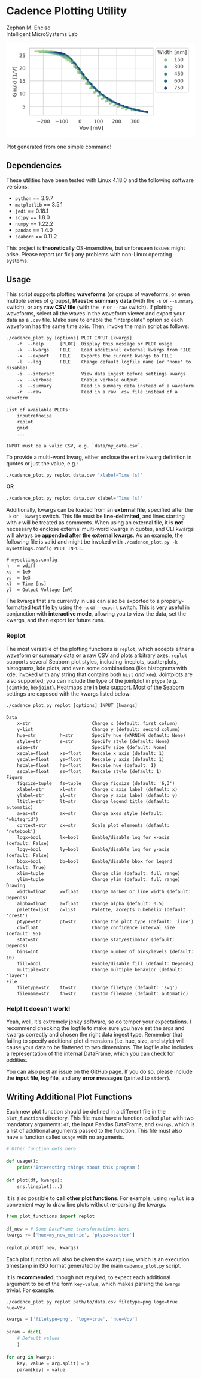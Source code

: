 #   Cadence Plotting Utility

Zephan M. Enciso  
Intelligent MicroSystems Lab  

![Example](./banner.svg)

Plot generated from one simple command!

##  Dependencies

These utilities have been tested with Linux 4.18.0 and the following software
versions:
  - `python` == 3.9.7
  - `matplotlib` == 3.5.1
  - `jedi` == 0.18.1
  - `scipy` == 1.8.0
  - `numpy` == 1.22.2
  - `pandas` == 1.4.0
  - `seaborn` == 0.11.2

This project is __theoretically__ OS-insensitive, but unforeseen issues might
arise.  Please report (or fix!) any problems with non-Linux operating systems.

##  Usage

This script supports plotting **waveforms** (or groups of waveforms, or even
multiple series of groups), **Maestro summary data** (with the `-s` or
`--summary` switch), or any **raw CSV file** (with the `-r` or `--raw` switch).
If plotting waveforms, select all the waves in the waveform viewer and export
your data as a `.csv` file.  Make sure to enable the "Interpolate" option so
each waveform has the same time axis.  Then, invoke the main script as follows:

```
./cadence_plot.py [options] PLOT INPUT [kwargs]
    -h  --help      [PLOT]  Display this message or PLOT usage
    -k  --kwargs    FILE    Load additional external kwargs from FILE
    -x  --export    FILE    Exports the current kwargs to FILE
    -l  --log       FILE    Change default logfile name (or 'none' to disable)
    -i  --interact          View data ingest before settings kwargs
    -v  --verbose           Enable verbose output
    -s  --summary           Feed in summary data instead of a waveform
    -r  --raw               Feed in a raw .csv file instead of a waveform

List of available PLOTs:
    inputrefnoise
    replot
    gmid
    ...

INPUT must be a valid CSV, e.g. `data/my_data.csv`.
```

To provide a multi-word kwarg, either enclose the entire kwarg definition in
quotes or just the value, e.g.:

```bash
./cadence_plot.py replot data.csv 'xlabel=Time [s]'
```

**OR**

```bash
./cadence_plot.py replot data.csv xlabel='Time [s]'
```

Additionally, kwargs can be loaded from an **external file**, specified after
the `-k` or `--kwargs` switch.  This file must be **line-delimited**, and lines
starting with `#` will be treated as comments.  When using an external file, it
is **not** necessary to enclose external multi-word kwargs in quotes, and CLI
kwargs will always be **appended after the external kwargs**. As an example, the
following file is valid and might be invoked with `./cadence_plot.py -k
mysettings.config PLOT INPUT`.

```
# mysettings.config
h	= vdiff
xs	= 1e9
ys	= 1e3
xl	= Time [ns]
yl	= Output Voltage [mV]
```

The kwargs that are currently in use can also be exported to a
properly-formatted text file by using the `-x` or `--export` switch.  This is
very useful in conjunction with **interactive mode**, allowing you to view the
data, set the kwargs, and then export for future runs.

### Replot

The most versatile of the plotting functions is `replot`, which accepts either a
waveform **or** summary data **or** a raw CSV and plots arbitrary axes. `replot`
supports several Seaborn plot styles, including lineplots, scatterplots,
histograms, kde plots, and even some combinations (like histograms with kde,
invoked with any string that contains both `hist` _and_ `kde`). Jointplots are
also supported; you can include the type of the jointplot in `ptype` (e.g.
`jointkde`, `hexjoint`). Heatmaps are in beta support.  Most of the Seaborn
settings are exposed with the kwargs listed below:

```
./cadence_plot.py replot [options] INPUT [kwargs]

Data
    x=str                       Change x (default: first column)
    y=list                      Change y (default: second column)
    hue=str         h=str       Specify hue (WARNING default: None)
    style=str       s=str       Specify style (default: None)
    size=str                    Specify size (default: None)
    xscale=float    xs=float    Rescale x axis (default: 1)
    yscale=float    ys=float    Rescale y axis (default: 1)
    hscale=float    hs=float    Rescale hue (default: 1)
    sscale=float    ss=float    Rescale style (default: 1)
Figure
    figsize=tuple   fs=tuple    Change figsize (default: '6,3')
    xlabel=str      xl=str      Change x axis label (default: x)
    ylabel=str      yl=str      Change y axis label (default: y)
    ltitle=str      lt=str      Change legend title (default: automatic)
    axes=str        ax=str      Change axes style (default: 'whitegrid')
    context=str     cx=str      Scale plot elements (default: 'notebook')
    logx=bool       lx=bool     Enable/disable log for x-axis (default: False)
    logy=bool       ly=bool     Enable/disable log for y-axis (default: False)
    bbox=bool       bb=bool     Enable/disable bbox for legend (default: True)
    xlim=tuple                  Change xlim (default: full range)
    ylim=tuple                  Change ylim (default: full range)
Drawing
    width=float     w=float     Change marker or line width (default: Depends)
    alpha=float     a=float     Change alpha (default: 0.5)
    palette=list    c=list      Palette, accepts cubehelix (default: 'crest')
    ptype=str       pt=str      Change the plot type (default: 'line')
    ci=float                    Change confidence interval size (default: 95)
    stat=str                    Change stat/estimator (default: Depends)
    bins=int                    Change number of bins/levels (default: 10)
    fill=bool                   Enable/disable fill (default: Depends)
    multiple=str                Change multiple behavior (default: 'layer')
File
    filetype=str    ft=str      Change filetype (default: 'svg')
    filename=str    fn=str      Custom filename (default: automatic)
```

### Help! It doesn't work!

Yeah, well, it's extremely jenky software, so do temper your expectations.  I
recommend checking the logfile to make sure you have set the args and kwargs
correctly and chosen the right data ingest type.  Remember that failing to
specify additional plot dimensions (i.e. hue, size, and style) will cause your
data to be flattened to two dimensions. The logfile also includes a
representation of the internal DataFrame, which you can check for oddities.

You can also post an issue on the GitHub page.  If you do so, please include the
**input file**, **log file**, and any **error messages** (printed to `stderr`).

##  Writing Additional Plot Functions

Each new plot function should be defined in a different file in the
`plot_functions` directory.  This file must have a function called `plot` with
two mandatory arguments: `df`, the input Pandas DataFrame, and `kwargs`, which
is a list of additional arguments passed to the function.  This file must also
have a function called `usage` with no arguments.

```python
# Other function defs here

def usage():
    print('Interesting things about this program')

def plot(df, kwargs):
    sns.lineplot(...)
```

It is also possible to **call other plot functions**.  For example, using
`replot` is a convenient way to draw line plots without re-parsing the kwargs.

```python
from plot_functions import replot

df_new = # Some DataFrame transformations here
kwargs += ['hue=my_new_metric', 'ptype=scatter']

replot.plot(df_new, kwargs)
```

Each plot function will also be given the kwarg `time`, which is an execution
timestamp in ISO format generated by the main `cadence_plot.py` script.

It is **recommended**, though not required, to expect each additional argument
to be of the form `key=value`, which makes parsing the `kwargs` trivial.  For
example:

```
./cadence_plot.py replot path/to/data.csv filetype=png logx=true hue=Vov
```

```python
kwargs = ['filetype=png', 'logx=true', 'hue=Vov']

param = dict(
    # Default values
    )

for arg in kwargs:
    key, value = arg.split('=')
    param[key] = value

```
